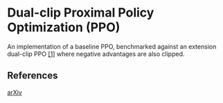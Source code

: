 # Dual-clip Proximal Policy Optimization (PPO)

An implementation of a baseline PPO, benchmarked against an extension dual-clip PPO [[1]](https://arxiv.org/abs/1912.09729) where negative advantages are also clipped. 

## References

[arXiv](https://arxiv.org/abs/1912.09729)